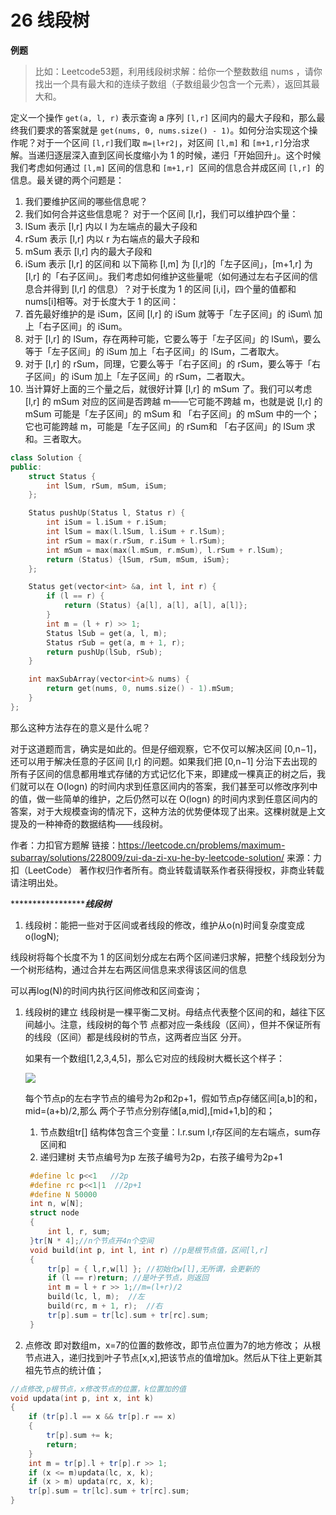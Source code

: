 # 26 线段树

**例题**
>比如：Leetcode53题，利用线段树求解：给你一个整数数组 nums ，请你找出一个具有最大和的连续子数组（子数组最少包含一个元素），返回其最大和。

定义一个操作 `get(a, l, r)` 表示查询 a 序列 `[l,r]` 区间内的最大子段和，那么最终我们要求的答案就是 `get(nums, 0, nums.size() - 1)`。如何分治实现这个操作呢？对于一个区间 `[l,r]`我们取 `m=⌊l+r2⌋`，对区间 `[l,m]` 和 `[m+1,r]`分治求解。当递归逐层深入直到区间长度缩小为 1 的时候，递归「开始回升」。这个时候我们考虑如何通过 `[l,m]` 区间的信息和 `[m+1,r] `区间的信息合并成区间 `[l,r] `的信息。最关键的两个问题是：
   1. 我们要维护区间的哪些信息呢？
   2. 我们如何合并这些信息呢？
对于一个区间 [l,r]，我们可以维护四个量：
   1. lSum 表示 [l,r] 内以 l 为左端点的最大子段和
   2. rSum 表示 [l,r] 内以 r 为右端点的最大子段和
   3. mSum 表示 [l,r] 内的最大子段和
   4. iSum 表示 [l,r] 的区间和
以下简称 [l,m] 为 [l,r]的「左子区间」，[m+1,r] 为 [l,r] 的「右子区间」。我们考虑如何维护这些量呢（如何通过左右子区间的信息合并得到 [l,r] 的信息）？对于长度为 1 的区间 [i,i]，四个量的值都和 nums[i]相等。对于长度大于 1 的区间：
   1. 首先最好维护的是 iSum，区间 [l,r] 的 iSum 就等于「左子区间」的 iSum\ 加上「右子区间」的 iSum。
   2. 对于 [l,r] 的 lSum，存在两种可能，它要么等于「左子区间」的 lSum\，要么等于「左子区间」的 iSum 加上「右子区间」的 lSum，二者取大。
   3. 对于 [l,r] 的 rSum，同理，它要么等于「右子区间」的 rSum，要么等于「右子区间」的 iSum 加上「左子区间」的 rSum，二者取大。
   4. 当计算好上面的三个量之后，就很好计算 [l,r] 的 mSum 了。我们可以考虑 [l,r] 的 mSum 对应的区间是否跨越 m——它可能不跨越 m，也就是说 [l,r] 的 mSum 可能是「左子区间」的 mSum 和 「右子区间」的 mSum 中的一个；它也可能跨越 m，可能是「左子区间」的 rSum和 「右子区间」的 lSum 求和。三者取大。

```cpp
class Solution {
public:
    struct Status {
        int lSum, rSum, mSum, iSum;
    };

    Status pushUp(Status l, Status r) {
        int iSum = l.iSum + r.iSum;
        int lSum = max(l.lSum, l.iSum + r.lSum);
        int rSum = max(r.rSum, r.iSum + l.rSum);
        int mSum = max(max(l.mSum, r.mSum), l.rSum + r.lSum);
        return (Status) {lSum, rSum, mSum, iSum};
    };

    Status get(vector<int> &a, int l, int r) {
        if (l == r) {
            return (Status) {a[l], a[l], a[l], a[l]};
        }
        int m = (l + r) >> 1;
        Status lSub = get(a, l, m);
        Status rSub = get(a, m + 1, r);
        return pushUp(lSub, rSub);
    }

    int maxSubArray(vector<int>& nums) {
        return get(nums, 0, nums.size() - 1).mSum;
    }
};
```
那么这种方法存在的意义是什么呢？

对于这道题而言，确实是如此的。但是仔细观察，它不仅可以解决区间 [0,n−1]，还可以用于解决任意的子区间 [l,r] 的问题。如果我们把 [0,n−1] 分治下去出现的所有子区间的信息都用堆式存储的方式记忆化下来，即建成一棵真正的树之后，我们就可以在 O(logn) 的时间内求到任意区间内的答案，我们甚至可以修改序列中的值，做一些简单的维护，之后仍然可以在 O(logn) 的时间内求到任意区间内的答案，对于大规模查询的情况下，这种方法的优势便体现了出来。这棵树就是上文提及的一种神奇的数据结构——线段树。

作者：力扣官方题解
链接：https://leetcode.cn/problems/maximum-subarray/solutions/228009/zui-da-zi-xu-he-by-leetcode-solution/
来源：力扣（LeetCode）
著作权归作者所有。商业转载请联系作者获得授权，非商业转载请注明出处。



************************************线段树*******************
1. 线段树：能把一些对于区间或者线段的修改，维护从o(n)时间复杂度变成o(logN);

线段树将每个长度不为 1 的区间划分成左右两个区间递归求解，把整个线段划分为一个树形结构，通过合并左右两区间信息来求得该区间的信息

可以再log(N)的时间内执行区间修改和区间查询；


1. 线段树的建立
   线段树是一棵平衡二叉树。母结点代表整个区间的和，越往下区间越小。注意，线段树的每个节   点都对应一条线段（区间），但并不保证所有的线段（区间）都是线段树的节点，这两者应当区   分开。
   
   如果有一个数组[1,2,3,4,5]，那么它对应的线段树大概长这个样子：
   
   ![](https://pic1.zhimg.com/80/v2-5e9124a6147143e51cea46755e9a0398_720w.webp)
   
   每个节点p的左右字节点的编号为2p和2p+1，假如节点p存储区间[a,b]的和，mid=(a+b)/2,那么   两个子节点分别存储[a,mid],[mid+1,b]的和；
   
   1. 节点数组tr[]
   结构体包含三个变量：l.r.sum
   l,r存区间的左右端点，sum存区间和
   2. 递归建树
   夫节点编号为p
   左孩子编号为2p，右孩子编号为2p+1
   
   ```cpp
    #define lc p<<1   //2p
    #define rc p<<1|1  //2p+1
    #define N 50000
    int n, w[N];
    struct node
    {
        int l, r, sum;
    }tr[N * 4];//n个节点开4n个空间
    void build(int p, int l, int r) //p是根节点值，区间[l,r]
    {
        tr[p] = { l,r,w[l] }; //初始化w[l],无所谓，会更新的
        if (l == r)return; //是叶子节点，则返回
        int m = l + r >> 1;//m=(l+r)/2
        build(lc, l, m);  //左
        build(rc, m + 1, r);  //右
        tr[p].sum = tr[lc].sum + tr[rc].sum;
    }
   ```
2. 点修改
即对数组m，x=7的位置的数修改，即节点位置为7的地方修改；
从根节点进入，递归找到叶子节点[x,x],把该节点的值增加k。然后从下往上更新其祖先节点的统计值；
```cpp
//点修改,p根节点，x修改节点的位置，k位置加的值
void updata(int p, int x, int k)
{
	if (tr[p].l == x && tr[p].r == x)
	{
		tr[p].sum += k;
		return;
	}
	int m = tr[p].l + tr[p].r >> 1;
	if (x <= m)updata(lc, x, k);
	if (x > m) updata(rc, x, k);
	tr[p].sum = tr[lc].sum + tr[rc].sum;
}
```









